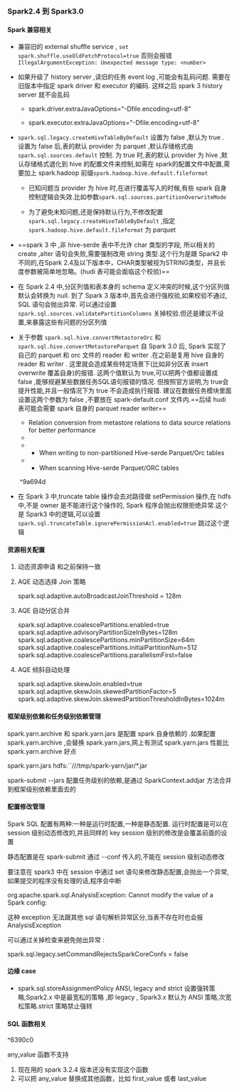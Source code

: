 
### Spark2.4 到 Spark3.0

#### Spark 兼容相关

- 兼容旧的 external shuffle service , `set spark.shuffle.useOldFetchProtocol=true` 否则会报错`IllegalArgumentException: Unexpected message type: <number>`
    
- 如果升级了 history server ,读旧的任务 event log ,可能会有乱码问题. 需要在旧版本中指定 spark driver 和 executor 的编码. 这样之后 spark 3 history server 就不会乱码
    
    - spark.driver.extraJavaOptions="-Dfile.encoding=utf-8"
        
    - spark.executor.extraJavaOptions="-Dfile.encoding=utf-8"
        
- `spark.sql.legacy.createHiveTableByDefault` 设置为 false ,默认为 true . 设置为 false 后,表的默认 provider 为 parquet ,默认存储格式由 `spark.sql.sources.default` 控制. 为 true 时,表的默认 provider 为 hive ,默认存储格式退化到 hive 的配置文件来控制,如需在 spark的配置文件中配置,需要加上 spark.hadoop 前缀`spark.hadoop.hive.default.fileformat`
    
    - 已知问题当 provider 为 hive 时,在进行覆盖写入的时候,有些 spark 自身控制逻辑会失效.比如参数`spark.sql.sources.partitionOverwriteMode`
        
    - 为了避免未知问题,还是保持默认行为,不修改配置 `spark.sql.legacy.createHiveTableByDefault` ,指定`spark.hadoop.hive.default.fileformat` 为 parquet
        
- ==spark 3 中 ,非 hive-serde 表中不允许 char 类型的字段, 所以相关的 create ,alter 语句会失败,需要强制改用 string 类型.这个行为是跟 Spark2 中不同的,在Spark 2.4及以下版本中，CHAR类型被视为STRING类型，并且长度参数被简单地忽略。(hudi 表可能会面临这个校验)==
    
- 在 Spark 2.4 中,分区列值和表本身的 schema 定义冲突的时候,这个分区列值默认会转换为 null. 到了 Spark 3 版本中,首先会进行强校验,如果校验不通过, SQL 语句会抛出异常. 可以通过设置 `spark.sql.sources.validatePartitionColumns` 关掉校验.但还是建议不设置,来暴露这些有问题的分区列值
    
- 关于参数 `spark.sql.hive.convertMetastoreOrc` 和 `spark.sql.hive.convertMetastoreParquet` 自 Spark 3.0 后, Spark 实现了自己的 parquet 和 orc 文件的 reader 和 writer .在之前是复用 hive 自身的 reader 和 writer . 这里就会造成某些特定场景下(比如非分区表 insert overwrite 覆盖自身)的报错. 这两个值默认为 true,可以把两个值都设置成 false ,能够规避某些数据任务SQL语句报错的情况. 但按照官方说明,为 true会提升性能,并且一般情况下为 true 不会造成执行报错. 建议在数据任务模块里面设置这两个参数为 false ,不要放在 spark-default.conf 文件内.==后续 hudi 表可能会需要 spark 自身的 parquet reader writer==
    
    * Relation conversion from metastore relations to data source relations for better performance  
     *  
     * - When writing to non-partitioned Hive-serde Parquet/Orc tables  
     * - When scanning Hive-serde Parquet/ORC tables  
       
    ​
     ^9a694d
- 在 Spark 3 中,truncate table 操作会去对路径做 setPermission 操作,在 hdfs 中,不是 owner 是不能进行这个操作的, Spark 程序会抛出权限拒绝异常.这个是 Spark3 中的逻辑,可以设置 `spark.sql.truncateTable.ignorePermissionAcl.enabled=true` 跳过这个逻辑
    

#### 资源相关配置

1. 动态资源申请 和之前保持一致
    
2. AQE 动态选择 Join 策略
    
    spark.sql.adaptive.autoBroadcastJoinThreshold = 128m
    

3. AQE 自动分区合并
    
    spark.sql.adaptive.coalescePartitions.enabled=true  
    spark.sql.adaptive.advisoryPartitionSizeInBytes=128m  
    spark.sql.adaptive.coalescePartitions.minPartitionSize=64m  
    spark.sql.adaptive.coalescePartitions.initialPartitionNum=512  
    spark.sql.adaptive.coalescePartitions.parallelismFirst=false
    
4. AQE 倾斜自动处理
    
    spark.sql.adaptive.skewJoin.enabled=true  
    spark.sql.adaptive.skewJoin.skewedPartitionFactor=5  
    spark.sql.adaptive.skewJoin.skewedPartitionThresholdInBytes=1024m
    

#### 框架级别依赖和任务级别依赖管理

spark.yarn.archive 和 spark.yarn.jars 是配置 spark 自身依赖的 .如果配置spark.yarn.archive ,会替换 spark.yarn.jars,网上有测试 spark.yarn.jars 性能比 spark.yarn.archive 好点

spark.yarn.jars hdfs:``///tmp/spark-yarn/jar/*.jar

spark-submit --jars 配置任务级别的依赖,是通过 SparkContext.addjar 方法合并到框架级别依赖里面去的

#### 配置修改管理

Spark SQL 配置有两种:一种是运行时配置,一种是静态配置. 运行时配置是可以在 session 级别动态修改的,并且同样的 key session 级别的修改是会覆盖前面的设置

静态配置是在 spark-submit 通过 --conf 传入的,不能在 session 级别动态修改

要注意在 spark3 中在 session 中通过 set 语句来修改静态配置,会抛出一个异常,如果提交的程序没有处理的话,程序会中断

org.apache.spark.sql.AnalysisException: Cannot modify the value of a Spark config:

这种 exception 无法跟其他 sql 语句解析异常区分,当表不存在时也会报 AnalysisException

可以通过关掉检查来避免抛出异常 :

spark.sql.legacy.setCommandRejectsSparkCoreConfs = false

#### 边缘 case

- spark.sql.storeAssignmentPolicy ANSI, legacy and strict 设置强转策略,Spark2.x 中是最宽松的策略 ,即 legacy , Spark3.x 默认为 ANSI 策略,次宽松策略.strict 策略禁止强转
#### SQL 函数相关

^6390c0

any_value 函数不支持 

1. 现在用的 spark  3.2.4 版本还没有实现这个函数
2. 可以把 any_value 替换成其他函数，比如 first_value 或者 last_value

